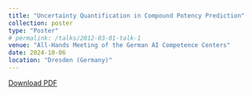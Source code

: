 ```yaml
---
title: "Uncertainty Quantification in Compound Potency Prediction"
collection: poster
type: "Poster"
# permalink: /talks/2012-03-01-talk-1
venue: "All-Hands Meeting of the German AI Competence Centers"
date: 2024-10-06
location: "Dresden (Germany)"
---
```


[Download PDF](https://jannik-roth.github.io/files/talks_pres/20241104_cic_pres.pdf)